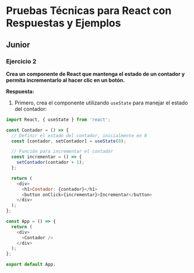# Pruebas Técnicas para React con Respuestas y Ejemplos

## Junior

### Ejercicio 2
**Crea un componente de React que mantenga el estado de un contador y permita incrementarlo al hacer clic en un botón.**

**Respuesta:**

1. Primero, crea el componente utilizando `useState` para manejar el estado del contador:

```javascript
import React, { useState } from 'react';

const Contador = () => {
  // Definir el estado del contador, inicialmente en 0
  const [contador, setContador] = useState(0);

  // Función para incrementar el contador
  const incrementar = () => {
    setContador(contador + 1);
  };

  return (
    <div>
      <h1>Contador: {contador}</h1>
      <button onClick={incrementar}>Incrementar</button>
    </div>
  );
};

const App = () => {
  return (
    <div>
      <Contador />
    </div>
  );
};

export default App;
